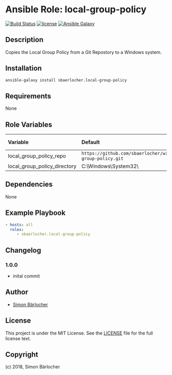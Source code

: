 # Ansible Role: local-group-policy

[![Build Status](https://travis-ci.org/sbaerlocher/ansible.local-group-policy.svg?branch=master)](https://travis-ci.org/sbaerlocher/ansible.local-group-policy) [![license](https://img.shields.io/github/license/mashape/apistatus.svg)](https://sbaerlo.ch/licence) [![Ansible Galaxy](http://img.shields.io/badge/ansible--galaxy-local-group-policy-blue.svg)](https://galaxy.ansible.com/sbaerlocher/local_group_policy)

## Description

Copies the Local Group Policy from a Git Repostory to a Windows system.

## Installation

```bash
ansible-galaxy install sbaerlocher.local-group-policy
```

## Requirements

None

## Role Variables

| Variable             | Default     | Comments (type)                                   |
| :---                 | :---        | :---                                              |
| local_group_policy_repo | `https://github.com/sbaerlocher/windows.local-group-policy.git` | |
| local_group_policy_directory | C:\\Windows\\System32\\ | |

## Dependencies

None

## Example Playbook

```yml
- hosts: all
  roles:
     - sbaerlocher.local-group-policy
```

## Changelog

### 1.0.0

* inital commit

## Author

* [Simon Bärlocher](https://sbaerlocher.ch)

## License

This project is under the MIT License. See the [LICENSE](https://sbaerlo.ch/licence) file for the full license text.

## Copyright

(c) 2018, Simon Bärlocher